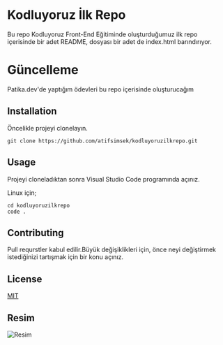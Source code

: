 # Kodluyoruz İlk Repo
Bu repo Kodluyoruz Front-End Eğitiminde oluşturduğumuz ilk repo içerisinde bir adet README, dosyası bir adet de index.html barındırıyor.

# Güncelleme

Patika.dev'de yaptığım ödevleri bu repo içerisinde oluşturucağım

## Installation

Öncelikle projeyi clonelayın.
```
git clone https://github.com/atifsimsek/kodluyoruzilkrepo.git
```
## Usage
Projeyi cloneladıktan sonra Visual Studio Code programında açınız.

Linux için;
```
cd kodluyoruzilkrepo
code .
```
## Contributing
Pull requrstler kabul edilir.Büyük değişiklikleri için, önce neyi değiştirmek istediğinizi tartışmak için bir konu açınız.

## License

[MIT](https://choosealicense.com/licenses/mit/)

## Resim
![Resim](https://picsum.photos/200/300)
